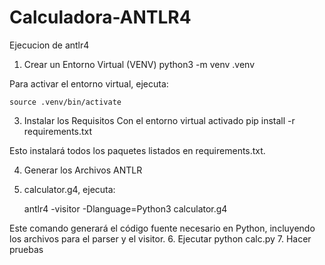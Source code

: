 # Calculadora-ANTLR4
Ejecucion de antlr4 

1. Crear un Entorno Virtual (VENV)
    python3 -m venv .venv

Para activar el entorno virtual, ejecuta:

    source .venv/bin/activate
    
3. Instalar los Requisitos
Con el entorno virtual activado
    pip install -r requirements.txt

Esto instalará todos los paquetes listados en requirements.txt.

4. Generar los Archivos ANTLR
5. calculator.g4, ejecuta:

    antlr4 -visitor -Dlanguage=Python3 calculator.g4

Este comando generará el código fuente necesario en Python, incluyendo los archivos para el parser y el visitor.
6. Ejecutar 
  python calc.py
7. Hacer pruebas
  
